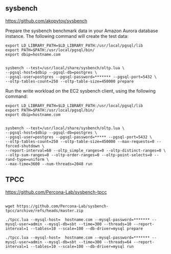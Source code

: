 ## sysbench

https://github.com/akopytov/sysbench


Prepare the sysbench benchmark data in your Amazon Aurora database instance. The following command 
will create the test data: 


```
export LD_LIBRARY_PATH=$LD_LIBRARY_PATH:/usr/local/pgsql/lib
export PATH=$PATH:/usr/local/pgsql/bin/
export dbip=hostname.com


sysbench --test=/usr/local/share/sysbench/oltp.lua \
--pgsql-host=$dbip --pgsql-db=postgres \
--pgsql-user=postgres --pgsql-password=******* --pgsql-port=5432 \
--oltp-tables-count=250 --oltp-table-size=450000 prepare

```

Run the write workload on the EC2 sysbench client, using the following command: 

```
export LD_LIBRARY_PATH=$LD_LIBRARY_PATH:/usr/local/pgsql/lib
export PATH=$PATH:/usr/local/pgsql/bin/
export dbip=hostname.com


sysbench --test=/usr/local/share/sysbench/oltp.lua \
--pgsql-host=$dbip --pgsql-db=postgres \
--pgsql-user=postgres --pgsql-password=***** --pgsql-port=5432 \
--oltp-tables-count=250 --oltp-table-size=450000 --max-requests=0 --forced-shutdown \
--report-interval=60 --oltp_simple_ranges=0 --oltp-distinct-ranges=0 \
--oltp-sum-ranges=0 --oltp-order-ranges=0 --oltp-point-selects=0 --rand-type=uniform \
--max-time=3600 --num-threads=2048 run

```
## TPCC

https://github.com/Percona-Lab/sysbench-tpcc

## 
```
wget https://github.com/Percona-Lab/sysbench-tpcc/archive/refs/heads/master.zip
```
```
./tpcc.lua --mysql-host=  hostname.com --mysql-password=******* --mysql-user=admin --mysql-db=sbt --time=300 --threads=10 --report-interval=1 --tables=10 --scale=100 --db-driver=mysql prepare 
```
```
./tpcc.lua --mysql-host=  hostname.com --mysql-password=******* --mysql-user=admin --mysql-db=sbt --time=300 --threads=64 --report-interval=1 --tables=10 --scale=100 --db-driver=mysql run
```
